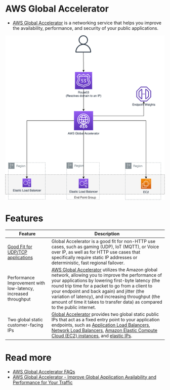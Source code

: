 # AWS Global Accelerator
- [AWS Global Accelerator](https://aws.amazon.com/global-accelerator/) is a networking service that helps you improve the availability, performance, and security of your public applications.

![](assets/AWSGlobalAccelerator.png)

# Features

| Feature                                                                                                                               | Description                                                                                                                                                                                                                                                                                                                                                                                                                                                                     |
|---------------------------------------------------------------------------------------------------------------------------------------|---------------------------------------------------------------------------------------------------------------------------------------------------------------------------------------------------------------------------------------------------------------------------------------------------------------------------------------------------------------------------------------------------------------------------------------------------------------------------------|
| [Good Fit for UDP/TCP applications](https://docs.aws.amazon.com/global-accelerator/latest/dg/introduction-benefits-of-migrating.html) | Global Accelerator is a good fit for non-HTTP use cases, such as gaming (UDP), IoT (MQTT), or Voice over IP, as well as for HTTP use cases that specifically require static IP addresses or deterministic, fast regional failover.                                                                                                                                                                                                                                              |
| Performance Improvement with low-latency, increased throughput                                                                        | [AWS Global Accelerator]() utilizes the Amazon global network, allowing you to improve the performance of your applications by lowering first-byte latency (the round trip time for a packet to go from a client to your endpoint and back again) and jitter (the variation of latency), and increasing throughput (the amount of time it takes to transfer data) as compared to the public internet.                                                                           |
| Two global static customer-facing IPs                                                                                                 | [Global Accelerator]() provides two global static public IPs that act as a fixed entry point to your application endpoints, such as [Application Load Balancers](../2_ApplicationNetworking/ElasticLoadBalancer/Readme.md), [Network Load Balancers](../2_ApplicationNetworking/ElasticLoadBalancer/Readme.md), [Amazon Elastic Compute Cloud (EC2) instances](../../3_ComputeServices/AmazonEC2/Readme.md), and [elastic IPs](../../3_ComputeServices/AmazonEC2/Networking/ElasticIP.md). |

# Read more
- [AWS Global Accelerator FAQs](https://aws.amazon.com/global-accelerator/faqs/)
- [AWS Global Accelerator - Improve Global Application Availability and Performance for Your Traffic](https://www.youtube.com/watch?v=Docl4julOQw)